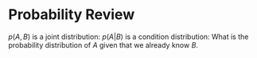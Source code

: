 # Probability Review
$p(A,B)$ is a joint distribution: 
$p(A | B)$ is a condition distribution: What is the probability distribution of $A$ given that we already know $B$. 